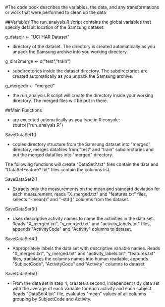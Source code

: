 #The code book
describes the variables, the data, and any transformations
or work that were performed to clean up the data

##Variables
The run_analysis.R script contains the global variables
that specify default location of the Samsung dataset:

g_datadir <- "UCI HAR Dataset"          
- directory of the dataset.
The directory is created automatically as you unpack the Samsung archive into you working directory.

g_dirs2merge <- c("test","train") 
- subdirectories inside the dataset directory.
The subdirectories are created automatically as you unpack the Samsung archive.

g_mergedir <- "merged"
- the run_analysis.R script will create the directory inside your working directory.
The merged files will be put in there.


##Main Functions
- are executed automatically as you type in R console:
source("run_analysis.R")

SaveDataSet1()
- copies directory structure from the Samsung dataset into "merged" directory,
merges datafiles from "test" and "train" subdirectories and put the merged datafiles
into "merged" directory.



The following functions will create "DataSet?.txt" files contain the data
and "DataSetFeature?.txt" files contain the columns list.

SaveDataSet2()
- Extracts only the measurements on the mean and standard deviation for each measurement,
reads "X_merged.txt" and "features.txt" files,
selects "-mean()" and "-std()" columns from the dataset.

SaveDataSet3()
- Uses descriptive activity names to name the activities in the data set.
Reads "X_merged.txt", "y_merged.txt" and "activity_labels.txt" files, 
appends "ActivityCode" and "Activity" columns to dataset.

SaveDataSet4()
- Appropriately labels the data set with descriptive variable names.
Reads "X_merged.txt", "y_merged.txt" and "activity_labels.txt", "features.txt" files, 
translates the columns names into human readable,
appends "SubjectCode", "ActivityCode" and "Activity" columns to dataset.

SaveDataSet5()
- From the data set in step 4, creates a second, independent tidy data set
with the average of each variable for each activity and each subject.
Reads "DataSet4.txt" file,
evaluates "mean" values of all columns grouping by SubjectCode and Activity.

